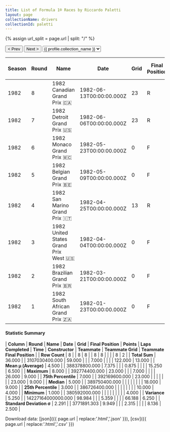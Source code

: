 ```yaml
---
title: List of Formula 1® Races by Riccardo Paletti
layout: page
collectionName: drivers
collectionId: paletti
---
```


{% assign url_split = page.url | split: "/" %}
<div id="collection-navigation">
<button onclick="selector.options[selector.selectedIndex-1].value && (window.location = selector.options[selector.selectedIndex-1].value);">&lt; Prev</button>
<button onclick="selector.options[selector.selectedIndex+1].value && (window.location = selector.options[selector.selectedIndex+1].value);">Next &gt;</button>
<select id="selector" onchange="this.options[this.selectedIndex].value && (window.location = this.options[this.selectedIndex].value);">
  {% for collectionId in site.data[page.collectionName].refs %}
    {% if collectionId == page.collectionId %}
      {% assign selected = "selected" %}
    {% else %}
      {% assign selected = "" %}
    {% endif %}
    {% assign profile = site.data[page.collectionName][collectionId].profile %}
    <option value="/f1/{{ page.collectionName }}/{{ collectionId }}/{{ url_split[4] }}" {{ selected }}>{{ profile.collection_name }}</option>
  {% endfor %}
</select>
</div>

| Season | Round | Name | Date | Grid | Final Position | Points | Laps Completed | Time | Constructor | Teammate | Teammate Grid | Teammate Final Position |
|--|--|--|--|--|--|--|--|--|--|--|--|--|
| 1982 | 8 | 1982 Canadian Grand Prix 🇨🇦 | 1982-06-13T00:00:00.000Z | 23 | R | 0.0 | 0 |   | Osella 🇮🇹 | [Jean-Pierre Jarier 🇫🇷](/f1/drivers/jarier) | 18 | R |
| 1982 | 7 | 1982 Detroit Grand Prix 🇺🇸 | 1982-06-06T00:00:00.000Z | 23 | R | 0.0 | 0 |   | Osella 🇮🇹 | [Jean-Pierre Jarier 🇫🇷](/f1/drivers/jarier) | 22 | R |
| 1982 | 6 | 1982 Monaco Grand Prix 🇲🇨 | 1982-05-23T00:00:00.000Z | 0 | F | 0.0 | 0 |   | Osella 🇮🇹 | [Jean-Pierre Jarier 🇫🇷](/f1/drivers/jarier) | 0 | F |
| 1982 | 5 | 1982 Belgian Grand Prix 🇧🇪 | 1982-05-09T00:00:00.000Z | 0 | F | 0.0 | 0 |   | Osella 🇮🇹 | [Jean-Pierre Jarier 🇫🇷](/f1/drivers/jarier) | 14 | R |
| 1982 | 4 | 1982 San Marino Grand Prix 🇮🇹 | 1982-04-25T00:00:00.000Z | 13 | R | 0.0 | 7 |   | Osella 🇮🇹 | [Jean-Pierre Jarier 🇫🇷](/f1/drivers/jarier) | 9 | 4 |
| 1982 | 3 | 1982 United States Grand Prix West 🇺🇸 | 1982-04-04T00:00:00.000Z | 0 | F | 0.0 | 0 |   | Osella 🇮🇹 | [Jean-Pierre Jarier 🇫🇷](/f1/drivers/jarier) | 10 | R |
| 1982 | 2 | 1982 Brazilian Grand Prix 🇧🇷 | 1982-03-21T00:00:00.000Z | 0 | F | 0.0 | 0 |   | Osella 🇮🇹 | [Jean-Pierre Jarier 🇫🇷](/f1/drivers/jarier) | 23 | 9 |
| 1982 | 1 | 1982 South African Grand Prix 🇿🇦 | 1982-01-23T00:00:00.000Z | 0 | F | 0.0 | 0 |   | Osella 🇮🇹 | [Jean-Pierre Jarier 🇫🇷](/f1/drivers/jarier) | 26 | R |

#### Statistic Summary

| **Column** | **Round** | **Name** | **Date** | **Grid** | **Final Position** | **Points** | **Laps Completed** | **Time** | **Constructor** | **Teammate** | **Teammate Grid** | **Teammate Final Position** |
| **Row Count** | 8 |  | 8 | 8 |  | 8 | 8 |  |  |  | 8 | 2 |
| **Total Sum** | 36.000 |  | 3107030400.000 | 59.000 |  |  | 7.000 |  |  |  | 122.000 | 13.000 |
| **Mean μ (Average)** | 4.500 |  | 388378800.000 | 7.375 |  |  | 0.875 |  |  |  | 15.250 | 6.500 |
| **Maximum** | 8.000 |  | 392774400.000 | 23.000 |  |  | 7.000 |  |  |  | 26.000 | 9.000 |
| **75th Percentile** | 7.000 |  | 392169600.000 | 23.000 |  |  |  |  |  |  | 23.000 | 9.000 |
| **Median** | 5.000 |  | 389750400.000 |  |  |  |  |  |  |  | 18.000 | 9.000 |
| **25th Percentile** | 3.000 |  | 386726400.000 |  |  |  |  |  |  |  | 10.000 | 4.000 |
| **Minimum** | 1.000 |  | 380592000.000 |  |  |  |  |  |  |  |  | 4.000 |
| **Variance** | 5.250 |  | 14227164000000.000 | 98.984 |  |  | 5.359 |  |  |  | 66.188 | 6.250 |
| **Standard Deviation σ** | 2.291 |  | 3771891.303 | 9.949 |  |  | 2.315 |  |  |  | 8.136 | 2.500 |

Download data: [json]({{ page.url | replace:'.html','.json' }}), [csv]({{ page.url | replace:'.html','.csv' }})
